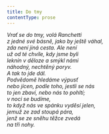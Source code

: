 ```yaml
---
title: Do tmy
contentType: prose
---
```


<section>

_Vrať se do tmy, volá Ranchetti  
z jedné své básně, jako by ještě váhal,  
zda není jiná cesta. Ale není  
už od té chvíle, kdy jsme byli  
leknín v děloze a smýkl námi  
náhodný, nechtěný poryv.  
A tak to _jde_ dál.  
Podvědomě hledáme výpusť  
nebo jícen, podle toho, jestli se nás  
to jen zbaví, nebo nás to pohltí;  
v noci se budíme,  
to když nás ve spánku vyděsí jelen,  
jemuž ze zad stoupá pára,  
jenž se ze sněhu těžce zvedá  
na tři nohy._

</section>
